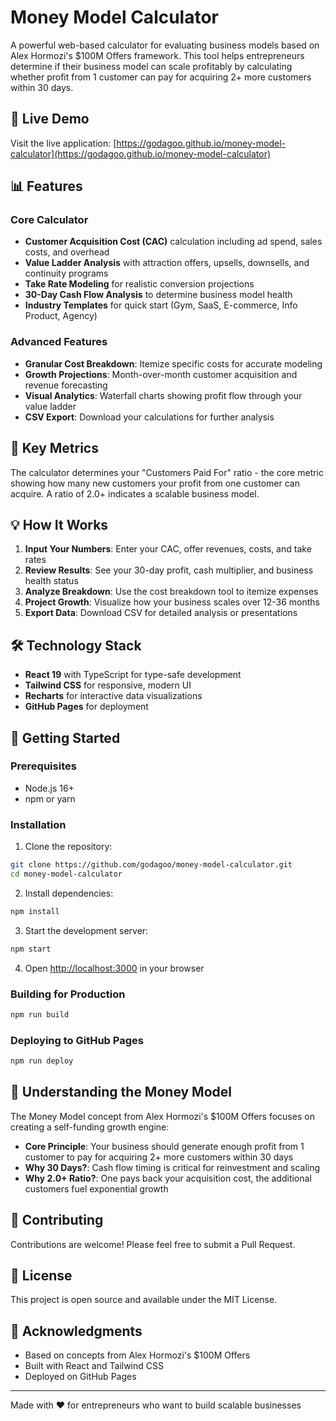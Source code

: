 # Money Model Calculator

A powerful web-based calculator for evaluating business models based on Alex Hormozi's $100M Offers framework. This tool helps entrepreneurs determine if their business model can scale profitably by calculating whether profit from 1 customer can pay for acquiring 2+ more customers within 30 days.

## 🚀 Live Demo

Visit the live application: [https://godagoo.github.io/money-model-calculator](https://godagoo.github.io/money-model-calculator)

## 📊 Features

### Core Calculator
- **Customer Acquisition Cost (CAC)** calculation including ad spend, sales costs, and overhead
- **Value Ladder Analysis** with attraction offers, upsells, downsells, and continuity programs
- **Take Rate Modeling** for realistic conversion projections
- **30-Day Cash Flow Analysis** to determine business model health
- **Industry Templates** for quick start (Gym, SaaS, E-commerce, Info Product, Agency)

### Advanced Features
- **Granular Cost Breakdown**: Itemize specific costs for accurate modeling
- **Growth Projections**: Month-over-month customer acquisition and revenue forecasting
- **Visual Analytics**: Waterfall charts showing profit flow through your value ladder
- **CSV Export**: Download your calculations for further analysis

## 🎯 Key Metrics

The calculator determines your "Customers Paid For" ratio - the core metric showing how many new customers your profit from one customer can acquire. A ratio of 2.0+ indicates a scalable business model.

## 💡 How It Works

1. **Input Your Numbers**: Enter your CAC, offer revenues, costs, and take rates
2. **Review Results**: See your 30-day profit, cash multiplier, and business health status
3. **Analyze Breakdown**: Use the cost breakdown tool to itemize expenses
4. **Project Growth**: Visualize how your business scales over 12-36 months
5. **Export Data**: Download CSV for detailed analysis or presentations

## 🛠️ Technology Stack

- **React 19** with TypeScript for type-safe development
- **Tailwind CSS** for responsive, modern UI
- **Recharts** for interactive data visualizations
- **GitHub Pages** for deployment

## 🚀 Getting Started

### Prerequisites
- Node.js 16+ 
- npm or yarn

### Installation

1. Clone the repository:
```bash
git clone https://github.com/godagoo/money-model-calculator.git
cd money-model-calculator
```

2. Install dependencies:
```bash
npm install
```

3. Start the development server:
```bash
npm start
```

4. Open [http://localhost:3000](http://localhost:3000) in your browser

### Building for Production

```bash
npm run build
```

### Deploying to GitHub Pages

```bash
npm run deploy
```

## 📖 Understanding the Money Model

The Money Model concept from Alex Hormozi's $100M Offers focuses on creating a self-funding growth engine:

- **Core Principle**: Your business should generate enough profit from 1 customer to pay for acquiring 2+ more customers within 30 days
- **Why 30 Days?**: Cash flow timing is critical for reinvestment and scaling
- **Why 2.0+ Ratio?**: One pays back your acquisition cost, the additional customers fuel exponential growth

## 🤝 Contributing

Contributions are welcome\! Please feel free to submit a Pull Request.

## 📄 License

This project is open source and available under the MIT License.

## 🙏 Acknowledgments

- Based on concepts from Alex Hormozi's $100M Offers
- Built with React and Tailwind CSS
- Deployed on GitHub Pages

---

Made with ❤️ for entrepreneurs who want to build scalable businesses
